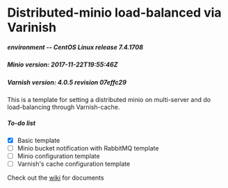 # Distributed-minio load-balanced via Varinish
##### environment -- CentOS Linux release 7.4.1708
##### Minio version: 2017-11-22T19:55:46Z
##### Varnish version: 4.0.5 revision 07effc29

This is a template for setting a distributed minio on multi-server and do load-balancing through Varnish-cache.

##### To-do list
- [x] Basic template
- [ ] Minio bucket notification with RabbitMQ template
- [ ] Minio configuration template
- [ ] Varnish's cache configuration template

Check out the [wiki](https://github.com/eopXD/distributed-minio-with-varnish/wiki) for documents

